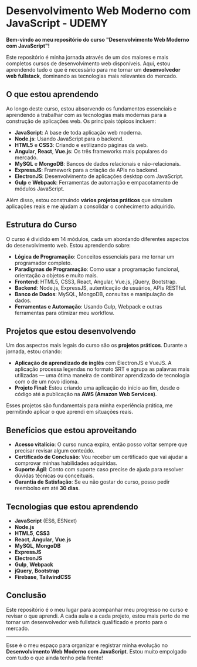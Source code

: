 # Desenvolvimento Web Moderno com JavaScript - UDEMY

**Bem-vindo ao meu repositório do curso "Desenvolvimento Web Moderno com JavaScript"!**

Este repositório é minha jornada através de um dos maiores e mais completos cursos de desenvolvimento web disponíveis. Aqui, estou aprendendo tudo o que é necessário para me tornar um **desenvolvedor web fullstack**, dominando as tecnologias mais relevantes do mercado.

## O que estou aprendendo

Ao longo deste curso, estou absorvendo os fundamentos essenciais e aprendendo a trabalhar com as tecnologias mais modernas para a construção de aplicações web. Os principais tópicos incluem:

- **JavaScript**: A base de toda aplicação web moderna.
- **Node.js**: Usando JavaScript para o backend.
- **HTML5** e **CSS3**: Criando e estilizando páginas da web.
- **Angular**, **React**, **Vue.js**: Os três frameworks mais populares do mercado.
- **MySQL** e **MongoDB**: Bancos de dados relacionais e não-relacionais.
- **ExpressJS**: Framework para a criação de APIs no backend.
- **ElectronJS**: Desenvolvimento de aplicações desktop com JavaScript.
- **Gulp** e **Webpack**: Ferramentas de automação e empacotamento de módulos JavaScript.

Além disso, estou construindo **vários projetos práticos** que simulam aplicações reais e me ajudam a consolidar o conhecimento adquirido.

## Estrutura do Curso

O curso é dividido em 14 módulos, cada um abordando diferentes aspectos do desenvolvimento web. Estou aprendendo sobre:

- **Lógica de Programação**: Conceitos essenciais para me tornar um programador completo.
- **Paradigmas de Programação**: Como usar a programação funcional, orientação a objetos e muito mais.
- **Frontend**: HTML5, CSS3, React, Angular, Vue.js, jQuery, Bootstrap.
- **Backend**: Node.js, ExpressJS, autenticação de usuários, APIs RESTful.
- **Banco de Dados**: MySQL, MongoDB, consultas e manipulação de dados.
- **Ferramentas e Automação**: Usando Gulp, Webpack e outras ferramentas para otimizar meu workflow.

## Projetos que estou desenvolvendo

Um dos aspectos mais legais do curso são os **projetos práticos**. Durante a jornada, estou criando:

- **Aplicação de aprendizado de inglês** com ElectronJS e VueJS. A aplicação processa legendas no formato SRT e agrupa as palavras mais utilizadas — uma ótima maneira de combinar aprendizado de tecnologia com o de um novo idioma.
- **Projeto Final**: Estou criando uma aplicação do início ao fim, desde o código até a publicação na **AWS (Amazon Web Services)**.

Esses projetos são fundamentais para minha experiência prática, me permitindo aplicar o que aprendi em situações reais.

## Benefícios que estou aproveitando

- **Acesso vitalício**: O curso nunca expira, então posso voltar sempre que precisar revisar algum conteúdo.
- **Certificado de Conclusão**: Vou receber um certificado que vai ajudar a comprovar minhas habilidades adquiridas.
- **Suporte Ágil**: Conto com suporte caso precise de ajuda para resolver dúvidas técnicas ou conceituais.
- **Garantia de Satisfação**: Se eu não gostar do curso, posso pedir reembolso em até **30 dias**.

## Tecnologias que estou aprendendo

- **JavaScript** (ES6, ESNext)
- **Node.js**
- **HTML5**, **CSS3**
- **React**, **Angular**, **Vue.js**
- **MySQL**, **MongoDB**
- **ExpressJS**
- **ElectronJS**
- **Gulp**, **Webpack**
- **jQuery**, **Bootstrap**
- **Firebase**, **TailwindCSS**

## Conclusão

Este repositório é o meu lugar para acompanhar meu progresso no curso e revisar o que aprendi. A cada aula e a cada projeto, estou mais perto de me tornar um desenvolvedor web fullstack qualificado e pronto para o mercado.


---

Esse é o meu espaço para organizar e registrar minha evolução no **Desenvolvimento Web Moderno com JavaScript**. Estou muito empolgado com tudo o que ainda tenho pela frente!

